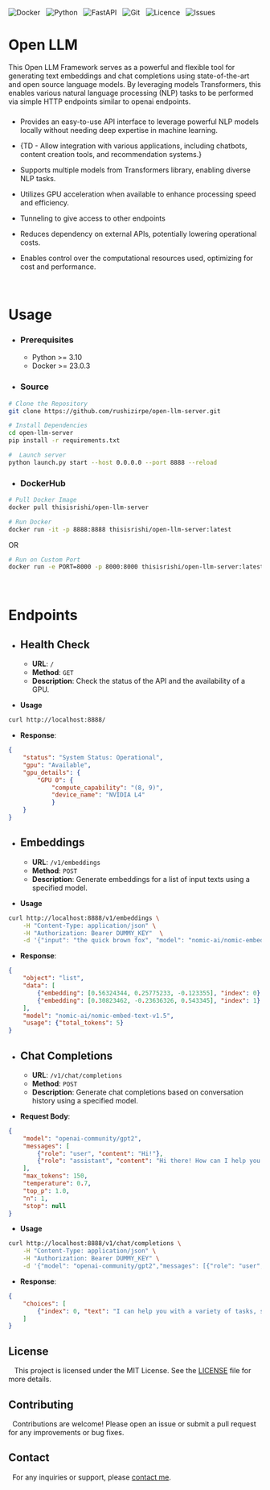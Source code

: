 

![Docker](https://img.shields.io/badge/Docker-ffffff?style=for-the-badge&logo=docker)&nbsp;&nbsp;
![Python](https://img.shields.io/badge/Python-3670A0?style=for-the-badge&logo=python&logoColor=ffdd54)&nbsp;&nbsp;
![FastAPI](https://img.shields.io/badge/FastAPI-005571?style=for-the-badge&logo=fastapi)&nbsp;&nbsp;
![Git](https://img.shields.io/badge/Git-grey?style=for-the-badge&logo=git)&nbsp;&nbsp;
![Licence](https://img.shields.io/github/license/rushizirpe/open-llm-server?style=for-the-badge&)&nbsp;&nbsp;
![Issues](https://img.shields.io/github/issues/rushizirpe/open-llm-server?style=for-the-badge&)&nbsp;&nbsp;

# Open LLM

This Open LLM Framework serves as a powerful and flexible tool for generating text embeddings and chat completions using state-of-the-art and open source language models. By leveraging models Transformers, this enables various natural language processing (NLP) tasks to be performed via simple HTTP endpoints similar to openai endpoints.


### 

- Provides an easy-to-use API interface to leverage powerful NLP models locally without needing deep expertise in machine learning.

- {TD - Allow integration with various applications, including chatbots, content creation tools, and recommendation systems.}
- Supports multiple models from Transformers library, enabling diverse NLP tasks.
- Utilizes GPU acceleration when available to enhance processing speed and efficiency.
- Tunneling to give access to other endpoints
- Reduces dependency on external APIs, potentially lowering operational costs.
- Enables control over the computational resources used, optimizing for cost and performance.

&zwj;

# **Usage**
- ### Prerequisites

    - Python >= 3.10
    - Docker >= 23.0.3

-  ### Source

```sh
# Clone the Repository
git clone https://github.com/rushizirpe/open-llm-server.git

# Install Dependencies
cd open-llm-server
pip install -r requirements.txt

#  Launch server
python launch.py start --host 0.0.0.0 --port 8888 --reload
```

-  ### DockerHub
```sh
# Pull Docker Image
docker pull thisisrishi/open-llm-server

# Run Docker
docker run -it -p 8888:8888 thisisrishi/open-llm-server:latest
```
OR
```sh
# Run on Custom Port
docker run -e PORT=8000 -p 8000:8000 thisisrishi/open-llm-server:latest
```
&zwj;
# **Endpoints**

- ## **Health Check**

    - **URL**: `/`
    - **Method**: `GET`
    - **Description**: Check the status of the API and the availability of a GPU.

- **Usage**
```sh
curl http://localhost:8888/
```
- **Response**:
```json
{
    "status": "System Status: Operational",
    "gpu": "Available",
    "gpu_details": {
        "GPU 0": {
            "compute_capability": "(8, 9)",
            "device_name": "NVIDIA L4"
            }
    }
}

```

- ## **Embeddings**

    - **URL**: `/v1/embeddings`
    - **Method**: `POST`
    - **Description**: Generate embeddings for a list of input texts using a specified model.

- **Usage**
```sh
curl http://localhost:8888/v1/embeddings \
    -H "Content-Type: application/json" \
    -H "Authorization: Bearer DUMMY_KEY"  \
    -d '{"input": "the quick brown fox", "model": "nomic-ai/nomic-embed-text-v1.5"}' 
```

- **Response**:
```json
{
    "object": "list",
    "data": [
        {"embedding": [0.56324344, 0.25775233, -0.123355], "index": 0},
        {"embedding": [0.30823462, -0.23636326, 0.543345], "index": 1}
    ],
    "model": "nomic-ai/nomic-embed-text-v1.5",
    "usage": {"total_tokens": 5}
}
```

- ## **Chat Completions**

    - **URL**: `/v1/chat/completions`
    - **Method**: `POST`
    - **Description**: Generate chat completions based on conversation history using a specified model.


- **Request Body**:
```json
{
    "model": "openai-community/gpt2",
    "messages": [
        {"role": "user", "content": "Hi!"},
        {"role": "assistant", "content": "Hi there! How can I help you today?"}
    ],
    "max_tokens": 150,
    "temperature": 0.7,
    "top_p": 1.0,
    "n": 1,
    "stop": null
}
```

- **Usage**
```sh
curl http://localhost:8888/v1/chat/completions \
    -H "Content-Type: application/json" \
    -H "Authorization: Bearer DUMMY_KEY" \
    -d '{"model": "openai-community/gpt2","messages": [{"role": "user", "content": "Hi!"}],"max_tokens": 150,"temperature": 0.7}'
```

- **Response**:
```json
{
    "choices": [
        {"index": 0, "text": "I can help you with a variety of tasks, such as ..."}
    ]
}
```

## License

&nbsp;&nbsp; This project is licensed under the MIT License. See the [LICENSE](LICENSE) file for more details.

## Contributing

&nbsp;&nbsp;Contributions are welcome! Please open an issue or submit a pull request for any improvements or bug fixes.

## Contact

&nbsp;&nbsp;For any inquiries or support, please [contact me](mailto:zirperishi@gmail.com).
